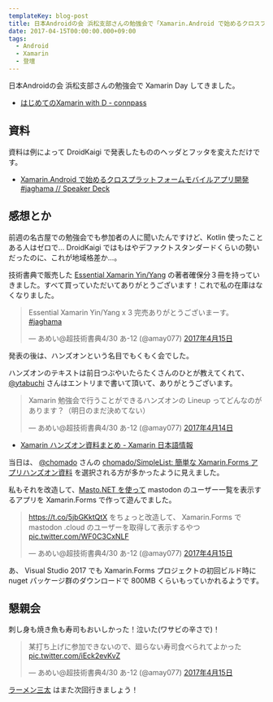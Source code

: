 ```yaml
---
templateKey: blog-post
title: 日本Androidの会 浜松支部さんの勉強会で「Xamarin.Android で始めるクロスプラットモバイルアプリ開発」という話をしました
date: 2017-04-15T00:00:00.000+09:00
tags:
  - Android
  - Xamarin
  - 登壇
---
```

日本Androidの会 浜松支部さんの勉強会で Xamarin Day してきました。

<!--more-->

* [はじめてのXamarin with D - connpass](https://jaghama.connpass.com/event/54228/)

## 資料

資料は例によって DroidKaigi で発表したもののヘッダとフッタを変えただけです。

* [Xamarin.Android で始めるクロスプラットフォームモバイルアプリ開発 #jaghama // Speaker Deck](https://speakerdeck.com/amay077/xamarin-dot-android-teshi-merukurosuhuratutohuomumohairuahurikai-fa-number-jaghama)

## 感想とか

前週の名古屋での勉強会でも参加者の人に聞いたんですけど、Kotlin 使ったことある人はゼロで… DroidKaigi ではもはやデファクトスタンダードくらいの勢いだったのに、これが地域格差か…。

技術書典で販売した [Essential Xamarin Yin/Yang](https://atsushieno.github.io/xamaritans/tbf2.html) の著者確保分３冊を持っていきました。すべて買っていただいてありがとうございます！これで私の在庫はなくなりました。

<blockquote class="twitter-tweet" data-lang="ja"><p lang="ja" dir="ltr">Essential Xamarin Yin/Yang x 3 完売ありがとうございまーす。 <a href="https://twitter.com/hashtag/jaghama?src=hash">#jaghama</a></p>&mdash; あめい@超技術書典4/30 あ-12 (@amay077) <a href="https://twitter.com/amay077/status/853121825403830272">2017年4月15日</a></blockquote>
<script async src="//platform.twitter.com/widgets.js" charset="utf-8"></script>

発表の後は、ハンズオンという名目でもくもく会でした。

ハンズオンのテキストは前日つぶやいたらたくさんのひとが教えてくれて、 [@ytabuchi](https://twitter.com/ytabuchi) さんはエントリまで書いて頂いて、ありがとうございます。

<blockquote class="twitter-tweet" data-lang="ja"><p lang="ja" dir="ltr">Xamarin 勉強会で行うことができるハンズオンの Lineup ってどんなのがあります？（明日のまだ決めてない）</p>&mdash; あめい@超技術書典4/30 あ-12 (@amay077) <a href="https://twitter.com/amay077/status/852780051183525889">2017年4月14日</a></blockquote>
<script async src="//platform.twitter.com/widgets.js" charset="utf-8"></script>

* [Xamarin ハンズオン資料まとめ - Xamarin 日本語情報](http://ytabuchi.hatenablog.com/entry/XamarinHandsOn)

当日は、 [@chomado](https://twitter.com/chomado) さんの [chomado/SimpleList: 簡単な Xamarin.Forms アプリハンズオン資料](https://github.com/chomado/SimpleList) を選択される方が多かったように見えました。

私もそれを改造して、[Masto.NET を使って](/blog/2017/04/13/creating_mastodon_client_using_dot_net_core/)  mastodon のユーザー一覧を表示するアプリを Xamarin.Forms で作って遊んでました。

<blockquote class="twitter-tweet" data-lang="ja"><p lang="ja" dir="ltr"><a href="https://t.co/5jbGKktQtX">https://t.co/5jbGKktQtX</a> をちょっと改造して、 Xamarin.Forms で mastodon .cloud のユーザーを取得して表示するやつ <a href="https://t.co/WF0C3CxNLF">pic.twitter.com/WF0C3CxNLF</a></p>&mdash; あめい@超技術書典4/30 あ-12 (@amay077) <a href="https://twitter.com/amay077/status/853157026561536001">2017年4月15日</a></blockquote>
<script async src="//platform.twitter.com/widgets.js" charset="utf-8"></script>

あ、 Visual Studio 2017 でも Xamarin.Forms プロジェクトの初回ビルド時に nuget パッケージ群のダウンロードで 800MB くらいもっていかれるようです。

## 懇親会

刺し身も焼き魚も寿司もおいしかった！泣いた(ワサビの辛さで)！

<blockquote class="twitter-tweet" data-lang="ja"><p lang="ja" dir="ltr">某打ち上げに参加できないので、廻らない寿司食べられてよかった <a href="https://t.co/iEck2evKvZ">pic.twitter.com/iEck2evKvZ</a></p>&mdash; あめい@超技術書典4/30 あ-12 (@amay077) <a href="https://twitter.com/amay077/status/853196748428201984">2017年4月15日</a></blockquote>
<script async src="//platform.twitter.com/widgets.js" charset="utf-8"></script>

[ラーメン三太](https://tabelog.com/en/shizuoka/A2202/A220201/22001004/) はまた次回行きましょう！